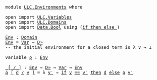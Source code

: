 <pre class="Agda">
<a id="14" class="Keyword">module</a> <a id="21" href="ULC.Environments.html" class="Module">ULC.Environments</a> <a id="38" class="Keyword">where</a>

<a id="45" class="Keyword">open</a> <a id="50" class="Keyword">import</a> <a id="57" href="ULC.Variables.html" class="Module">ULC.Variables</a>
<a id="71" class="Keyword">open</a> <a id="76" class="Keyword">import</a> <a id="83" href="ULC.Domains.html" class="Module">ULC.Domains</a>
<a id="95" class="Keyword">open</a> <a id="100" class="Keyword">import</a> <a id="107" href="Data.Bool.html" class="Module">Data.Bool</a> <a id="117" class="Keyword">using</a> <a id="123" class="Symbol">(</a><a id="124" href="Data.Bool.Base.html#1505" class="Function Operator">if_then_else_</a><a id="137" class="Symbol">)</a>

<a id="Env"></a><a id="140" href="ULC.Environments.html#140" class="Function">Env</a> <a id="144" class="Symbol">:</a> <a id="146" href="ULC.Domains.html#121" class="Function">Domain</a>
<a id="153" href="ULC.Environments.html#140" class="Function">Env</a> <a id="157" class="Symbol">=</a> <a id="159" href="ULC.Variables.html#123" class="Datatype">Var</a> <a id="163" class="Symbol">→</a> <a id="165" href="ULC.Domains.html#433" class="Postulate">D∞</a>
<a id="168" class="Comment">-- the initial environment for a closed term is λ v → ⊥</a>

<a id="225" class="Keyword">variable</a> <a id="234" href="ULC.Environments.html#234" class="Generalizable">ρ</a> <a id="236" class="Symbol">:</a> <a id="238" href="ULC.Environments.html#140" class="Function">Env</a>

<a id="_[_/_]"></a><a id="243" href="ULC.Environments.html#243" class="Function Operator">_[_/_]</a> <a id="250" class="Symbol">:</a> <a id="252" href="ULC.Environments.html#140" class="Function">Env</a> <a id="256" class="Symbol">→</a> <a id="258" href="ULC.Domains.html#433" class="Postulate">D∞</a> <a id="261" class="Symbol">→</a> <a id="263" href="ULC.Variables.html#123" class="Datatype">Var</a> <a id="267" class="Symbol">→</a> <a id="269" href="ULC.Environments.html#140" class="Function">Env</a>
<a id="273" href="ULC.Environments.html#273" class="Bound">ρ</a> <a id="275" href="ULC.Environments.html#243" class="Function Operator">[</a> <a id="277" href="ULC.Environments.html#277" class="Bound">d</a> <a id="279" href="ULC.Environments.html#243" class="Function Operator">/</a> <a id="281" href="ULC.Environments.html#281" class="Bound">v</a> <a id="283" href="ULC.Environments.html#243" class="Function Operator">]</a> <a id="285" class="Symbol">=</a> <a id="287" class="Symbol">λ</a> <a id="289" href="ULC.Environments.html#289" class="Bound">v′</a> <a id="292" class="Symbol">→</a> <a id="294" href="Data.Bool.Base.html#1505" class="Function Operator">if</a> <a id="297" href="ULC.Environments.html#281" class="Bound">v</a> <a id="299" href="ULC.Variables.html#186" class="Function Operator">==</a> <a id="302" href="ULC.Environments.html#289" class="Bound">v′</a> <a id="305" href="Data.Bool.Base.html#1505" class="Function Operator">then</a> <a id="310" href="ULC.Environments.html#277" class="Bound">d</a> <a id="312" href="Data.Bool.Base.html#1505" class="Function Operator">else</a> <a id="317" href="ULC.Environments.html#273" class="Bound">ρ</a> <a id="319" href="ULC.Environments.html#289" class="Bound">v′</a>
</pre>